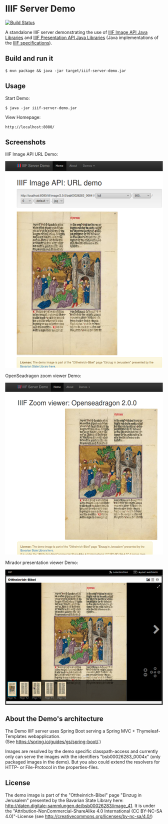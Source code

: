 # IIIF Server Demo

[![Build Status](https://travis-ci.org/dbmdz/iiif-server-demo.svg?branch=master)](https://travis-ci.org/dbmdz/iiif-server-demo)

A standalone IIIF server demonstrating the use of [IIIF Image API Java Libraries](https://github.com/dbmdz/iiif-image-api "IIIF Image API Java Libraries") and [IIIF Presentation API Java Libraries](https://github.com/dbmdz/iiif-presentation-api "IIIF Presentation API Java Libraries") (Java implementations of the [IIIF specifications](http://iiif.io/technical-details/ "IIIF specifications")).

## Build and run it

```shell
$ mvn package && java -jar target/iiif-server-demo.jar
```

## Usage

Start Demo:

```shell
$ java -jar iiif-server-demo.jar
```

View Homepage:

    http://localhost:8080/

## Screenshots

IIIF Image API URL Demo:

![Image API URL Demo](./doc/images/screenshot-image-api-url.png)

OpenSeadragon zoom viewer Demo:

![OpenSeadragon zoom viewer Demo](./doc/images/screenshot-openseadragon.png)

Mirador presentation viewer Demo:

![Mirador presentation viewer Demo](./doc/images/screenshot-mirador.png)

## About the Demo's architecture

The Demo IIIF server uses Spring Boot serving a Spring MVC + Thymeleaf-Templates webapplication.<br/>
(See <a href="https://spring.io/guides/gs/spring-boot/">https://spring.io/guides/gs/spring-boot/</a>.)

Images are resolved by the demo specific classpath-access and currently only can serve the images with the identifiers "bsb00026283_0004x" (only packaged images in the demo). But you also could extend the resolvers for HTTP- or File-Protocol in the properties-files.

## License

The demo image is part of the "Ottheinrich-Bibel" page "Einzug in Jerusalem" presented by the Bavarian State Library here: <a href="http://daten.digitale-sammlungen.de/bsb00026283/image_41">http://daten.digitale-sammlungen.de/bsb00026283/image_41</a>.
It is under the "Attribution-NonCommercial-ShareAlike 4.0 International (CC BY-NC-SA 4.0)"-License (see <a href="http://creativecommons.org/licenses/by-nc-sa/4.0/">http://creativecommons.org/licenses/by-nc-sa/4.0/</a>)
